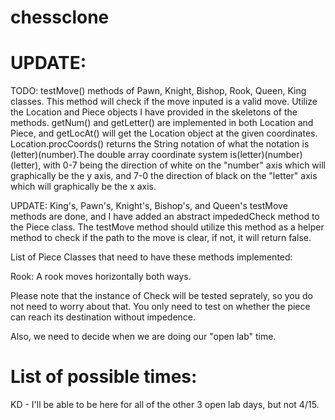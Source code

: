 # chessclone  

# UPDATE:  
TODO: testMove() methods of Pawn, Knight, Bishop, Rook, Queen, King classes. This method will check if the move inputed is a valid move.
Utilize the Location and Piece objects I have provided in the skeletons of the methods. getNum() and getLetter() are implemented in both Location and Piece, and getLocAt() will get the Location object at the given coordinates. Location.procCoords() returns the String notation of what the notation is (letter)(number).The double array coordinate system is(letter)(number)(letter), with 0-7 being the direction of white on the "number" axis which will graphically be the y axis, and 7-0 the direction of black on the "letter" axis which will graphically be the x axis. 

UPDATE: King's, Pawn's, Knight's, Bishop's, and Queen's testMove methods are done, and I have added an abstract impededCheck method to the Piece class. The testMove method should utilize this method as a helper method to check if the path to the move is clear, if not, it will return false.  

List of Piece Classes that need to have these methods implemented:  

Rook: A rook moves horizontally both ways.  

Please note that the instance of Check will be tested seprately, so you do not need to worry about that. You only need to test on whether the piece can reach its destination without impedence. 

Also, we need to decide when we are doing our "open lab" time.

# List of possible times:  

KD - I'll be able to be here for all of the other 3 open lab days, but not 4/15.
